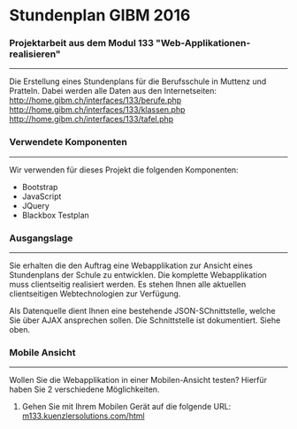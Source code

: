 # Stundenplan GIBM 2016
### Projektarbeit aus dem Modul 133 "Web-Applikationen-realisieren"
----------------------
Die Erstellung eines Stundenplans für die Berufsschule in Muttenz und Pratteln. 
Dabei werden alle Daten aus den Internetseiten:  
http://home.gibm.ch/interfaces/133/berufe.php  
http://home.gibm.ch/interfaces/133/klassen.php  
http://home.gibm.ch/interfaces/133/tafel.php  

### Verwendete Komponenten
----------------------

Wir verwenden für dieses Projekt die folgenden Komponenten:
* Bootstrap 
* JavaScript 
* JQuery 
* Blackbox Testplan 

### Ausgangslage 
----------------------

Sie erhalten die den Auftrag eine Webapplikation zur Ansicht eines 
Stundenplans der Schule zu entwicklen. Die komplette Webapplikation muss
clientseitig realisiert werden. Es stehen Ihnen alle aktuellen 
clientseitigen Webtechnologien zur Verfügung. 

Als Datenquelle dient Ihnen eine bestehende JSON-SChnittstelle, welche
Sie über AJAX ansprechen sollen. Die Schnittstelle ist dokumentiert.
Siehe oben.

### Mobile Ansicht
----------------------
Wollen Sie die Webapplikation in einer Mobilen-Ansicht testen? 
Hierfür haben Sie 2 verschiedene Möglichkeiten.
1. Gehen Sie mit Ihrem Mobilen Gerät auf die folgende URL: [m133.kuenzlersolutions.com/html](m133.kuenzlersolutions.com/html)